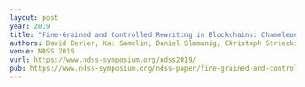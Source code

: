 ```yaml
---
layout: post
year: 2019
title: "Fine-Grained and Controlled Rewriting in Blockchains: Chameleon-Hashing Gone Attribute-Based"
authors: David Derler, Kai Samelin, Daniel Slamanig, Christoph Striecks
venue: NDSS 2019
vurl: https://www.ndss-symposium.org/ndss2019/
pub: https://www.ndss-symposium.org/ndss-paper/fine-grained-and-controlled-rewriting-in-blockchains-chameleon-hashing-gone-attribute-based/
---
```

